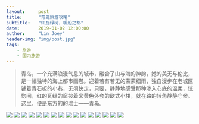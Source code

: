 ```yaml
---
layout:     post
title:      "青岛旅游攻略"
subtitle:   "红瓦绿树，帆船之都"
date:       2019-01-02 12:00:00
author:     "Lin Joey"
header-img: "img/post.jpg"
tags:
    - 旅游
    - 国内旅游
---
```

>青岛，一个充满浪漫气息的城市，融合了山与海的神韵，她的美无与伦比，是一幅独特的海上都市画卷。迎着若有若无的蒙蒙细雨，独自漫步在老城区铺着青石板的小巷，无须快走，只要，静静地感受那种渗入心底的温柔，恍惚间，红的瓦绿的窗披着米黄色外套的欧式小楼，就在路的转角静静守候。这里，便是东方的的瑞士——青岛。

![](https://linjoey-image.oss-cn-beijing.aliyuncs.com/我是驴友-青岛旅游攻略_页面_01.jpg)
![](https://linjoey-image.oss-cn-beijing.aliyuncs.com/我是驴友-青岛旅游攻略_页面_02.jpg)
![](https://linjoey-image.oss-cn-beijing.aliyuncs.com/我是驴友-青岛旅游攻略_页面_03.jpg)
![](https://linjoey-image.oss-cn-beijing.aliyuncs.com/我是驴友-青岛旅游攻略_页面_04.jpg)
![](https://linjoey-image.oss-cn-beijing.aliyuncs.com/我是驴友-青岛旅游攻略_页面_05.jpg)
![](https://linjoey-image.oss-cn-beijing.aliyuncs.com/我是驴友-青岛旅游攻略_页面_06.jpg)
![](https://linjoey-image.oss-cn-beijing.aliyuncs.com/我是驴友-青岛旅游攻略_页面_07.jpg)
![](https://linjoey-image.oss-cn-beijing.aliyuncs.com/我是驴友-青岛旅游攻略_页面_08.jpg)
![](https://linjoey-image.oss-cn-beijing.aliyuncs.com/我是驴友-青岛旅游攻略_页面_09.jpg)
![](https://linjoey-image.oss-cn-beijing.aliyuncs.com/我是驴友-青岛旅游攻略_页面_10.jpg)
![](https://linjoey-image.oss-cn-beijing.aliyuncs.com/我是驴友-青岛旅游攻略_页面_11.jpg)
![](https://linjoey-image.oss-cn-beijing.aliyuncs.com/我是驴友-青岛旅游攻略_页面_12.jpg)
![](https://linjoey-image.oss-cn-beijing.aliyuncs.com/我是驴友-青岛旅游攻略_页面_13.jpg)
![](https://linjoey-image.oss-cn-beijing.aliyuncs.com/我是驴友-青岛旅游攻略_页面_14.jpg)
![](https://linjoey-image.oss-cn-beijing.aliyuncs.com/我是驴友-青岛旅游攻略_页面_15.jpg)
![](https://linjoey-image.oss-cn-beijing.aliyuncs.com/我是驴友-青岛旅游攻略_页面_16.jpg)
